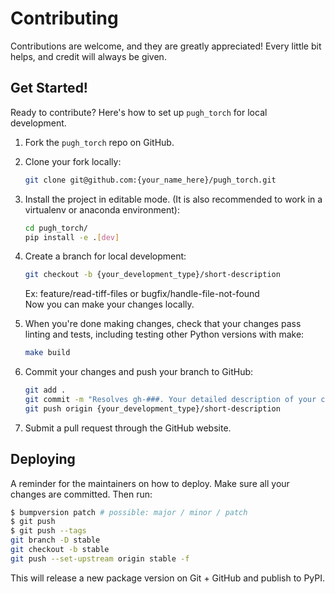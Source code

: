 # Contributing

Contributions are welcome, and they are greatly appreciated! Every little bit
helps, and credit will always be given.

## Get Started!
Ready to contribute? Here's how to set up `pugh_torch` for local development.

1. Fork the `pugh_torch` repo on GitHub.

2. Clone your fork locally:

    ```bash
    git clone git@github.com:{your_name_here}/pugh_torch.git
    ```

3. Install the project in editable mode. (It is also recommended to work in a virtualenv or anaconda environment):

    ```bash
    cd pugh_torch/
    pip install -e .[dev]
    ```

4. Create a branch for local development:

    ```bash
    git checkout -b {your_development_type}/short-description
    ```

    Ex: feature/read-tiff-files or bugfix/handle-file-not-found<br>
    Now you can make your changes locally.

5. When you're done making changes, check that your changes pass linting and
   tests, including testing other Python versions with make:

    ```bash
    make build
    ```

6. Commit your changes and push your branch to GitHub:

    ```bash
    git add .
    git commit -m "Resolves gh-###. Your detailed description of your changes."
    git push origin {your_development_type}/short-description
    ```

7. Submit a pull request through the GitHub website.

## Deploying

A reminder for the maintainers on how to deploy.
Make sure all your changes are committed.
Then run:

```bash
$ bumpversion patch # possible: major / minor / patch
$ git push
$ git push --tags
git branch -D stable
git checkout -b stable
git push --set-upstream origin stable -f
```

This will release a new package version on Git + GitHub and publish to PyPI.
